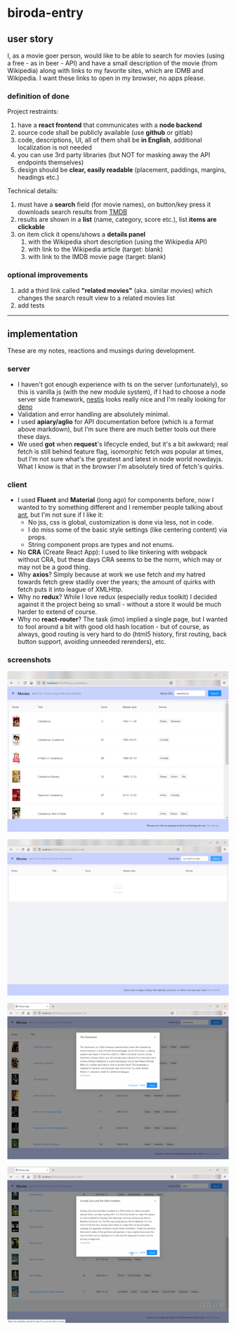 # biroda-entry

## user story

I, as a movie goer person, would like to be able to search for movies (using a free - as in beer - API)
and have a small description of the movie (from Wikipedia) along with links to my favorite sites,
which are IDMB and Wikipedia. I want these links to open in my browser, no apps please.

### definition of done

Project restraints:

1. have a **react frontend** that communicates with a **node backend**
2. source code shall be publicly available (use **github** or gitlab)
3. code, descriptions, UI, all of them shall be **in English**, additional localization is not needed
4. you can use 3rd party libraries (but NOT for masking away the API endpoints themselves)
5. design should be **clear, easily readable** (placement, paddings, margins, headings etc.)

Technical details:

1. must have a **search** field (for movie names), on button/key press it downloads
   search results from [TMDB](https://developers.themoviedb.org/3/getting-started/introduction)
2. results are shown in a **list** (name, category, score etc.), list **items are clickable**
3. on item click it opens/shows a **details panel**
   1. with the Wikipedia short description (using the Wikipedia API)
   2. with link to the Wikipedia article (target: blank)
   3. with link to the IMDB movie page (target: blank)

### optional improvements

1. add a third link called **"related movies"** (aka. similar movies) which changes
   the search result view to a related movies list
2. add tests

---

## implementation

These are my notes, reactions and musings during development.

### server

- I haven't got enough experience with ts on the server (unfortunately), so this is
  vanilla js (with the new module system), if I had to choose a node server side
  framework, [nestjs](https://nestjs.com/) looks really nice and I'm really looking
  for [deno](https://deno.land/)
- Validation and error handling are absolutely minimal.
- I used **apiary/aglio** for API documentation before (which is a format above markdown),
  but I'm sure there are much better tools out there these days.
- We used **got** when **request**'s lifecycle ended, but it's a bit awkward; real
  fetch is still behind feature flag, isomorphic fetch _was_ popular at times,
  but I'm not sure what's the greatest and latest in node world nowdayjs.
  What I know is that in the browser I'm absolutely tired of fetch's quirks.

### client

- I used **Fluent** and **Material** (long ago) for components before, now I wanted to try
  something different and I remember people talking about [ant](https://ant.design/),
  but I'm not sure if I like it:
  - No jss, css is global, customization is done via less, not in code.
  - I do miss some of the basic style settings (like centering content) via props.
  - String component props are types and not enums.
- No **CRA** (Create React App): I used to like tinkering with webpack without CRA, but these
  days CRA seems to be the norm, which may or may not be a good thing.
- Why **axios**? Simply because at work we use fetch and my hatred towards fetch
  grew stadily over the years; the amount of quirks with fetch puts it into league of XMLHttp.
- Why no **redux**? While I love redux (especially redux toolkit) I decided against it
  the project being so small - without a store it would be much harder to extend of course.
- Why no **react-router**? The task (imo) implied a single page, but I wanted to fool around
  a bit with good old hash location - but of course, as always, good routing is very hard
  to do (html5 history, first routing, back button support, avoiding unneeded rerenders),
  etc.

### screenshots

![main screen](./demo/demo-main-screen.png)

![no result](./demo/demo-main-screen-no-result.png)

![details modal](./demo/demo-details-modal.png)

![details modal](./demo/demo-details-modal-link-hover.png)
